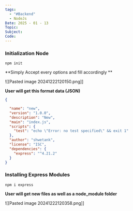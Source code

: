 ```yaml
---
tags:
  - "#Backend"
  - NodeJs
Date: 2025 - 01 - 13
Topic: 
Subject: 
Code:
---
```


### Initialization Node 

```
npm init
```

**Simply Accept every options and fill accordingly **

![[Pasted image 20241222120150.png]]

**User will get this format data (JSON)**

```JSON
{

  "name": "new",
  "version": "1.0.0",
  "description": "New",
  "main": "index.js",
  "scripts": {
    "test": "echo \"Error: no test specified\" && exit 1"
  },
  "author": "shwetank",
  "license": "ISC",
  "dependencies": {
    "express": "^4.21.2"
  }
}
```

### Installing Express Modules

```
npm i express
```
**User will get new files as well as a node_module folder**

![[Pasted image 20241222120358.png]]

